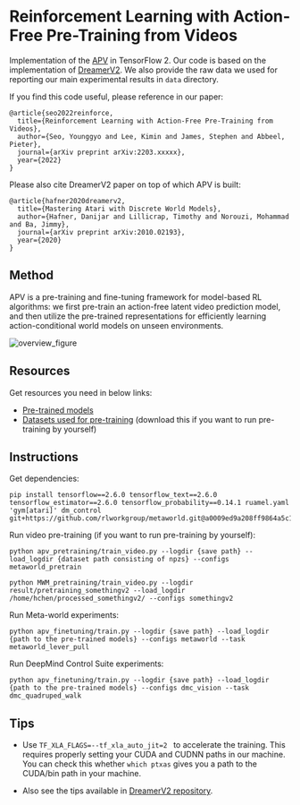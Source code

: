 # Reinforcement Learning with Action-Free Pre-Training from Videos

Implementation of the [APV](https://arxiv.org/abs/2203.13880) in TensorFlow 2. Our code is based on the implementation of [DreamerV2](https://github.com/danijar/dreamerv2). We also provide the raw data we used for reporting our main experimental results in `data` directory.

If you find this code useful, please reference in our paper:

```
@article{seo2022reinforce,
  title={Reinforcement Learning with Action-Free Pre-Training from Videos},
  author={Seo, Younggyo and Lee, Kimin and James, Stephen and Abbeel, Pieter},
  journal={arXiv preprint arXiv:2203.xxxxx},
  year={2022}
}
```

Please also cite DreamerV2 paper on top of which APV is built:

```
@article{hafner2020dreamerv2,
  title={Mastering Atari with Discrete World Models},
  author={Hafner, Danijar and Lillicrap, Timothy and Norouzi, Mohammad and Ba, Jimmy},
  journal={arXiv preprint arXiv:2010.02193},
  year={2020}
}
```

## Method
APV is a pre-training and fine-tuning framework for model-based RL algorithms: we first pre-train an action-free latent video prediction model, and then utilize the pre-trained representations for efficiently learning action-conditional world models on unseen environments.

![overview_figure](figures/overview.png)


## Resources

Get resources you need in below links:
- [Pre-trained models](https://drive.google.com/drive/folders/1cDjLreFqw-LCJ48Bt80Dh1Ypo1LHqWP1)
- [Datasets used for pre-training](https://drive.google.com/drive/folders/1Qk9fvC1OGxrbVFGm0zrPmAmV8lu4_l8D) (download this if you want to run pre-training by yourself)


## Instructions

Get dependencies:
```
pip install tensorflow==2.6.0 tensorflow_text==2.6.0 tensorflow_estimator==2.6.0 tensorflow_probability==0.14.1 ruamel.yaml 'gym[atari]' dm_control git+https://github.com/rlworkgroup/metaworld.git@a0009ed9a208ff9864a5c1368c04c273bb20dd06#egg=metaworld
```

Run video pre-training (if you want to run pre-training by yourself):

```
python apv_pretraining/train_video.py --logdir {save path} --load_logdir {dataset path consisting of npzs} --configs metaworld_pretrain
```

```
python MWM_pretraining/train_video.py --logdir result/pretraining_somethingv2 --load_logdir /home/hchen/processed_somethingv2/ --configs somethingv2
```

Run Meta-world experiments:

```
python apv_finetuning/train.py --logdir {save path} --load_logdir {path to the pre-trained models} --configs metaworld --task metaworld_lever_pull
```

Run DeepMind Control Suite experiments:

```
python apv_finetuning/train.py --logdir {save path} --load_logdir {path to the pre-trained models} --configs dmc_vision --task dmc_quadruped_walk
```

## Tips

- Use `TF_XLA_FLAGS=--tf_xla_auto_jit=2 ` to accelerate the training. This requires properly setting your CUDA and CUDNN paths in our machine. You can check this whether `which ptxas` gives you a path to the CUDA/bin path in your machine.

- Also see the tips available in [DreamerV2 repository](https://github.com/danijar/dreamerv2/blob/main/README.md#tips).
